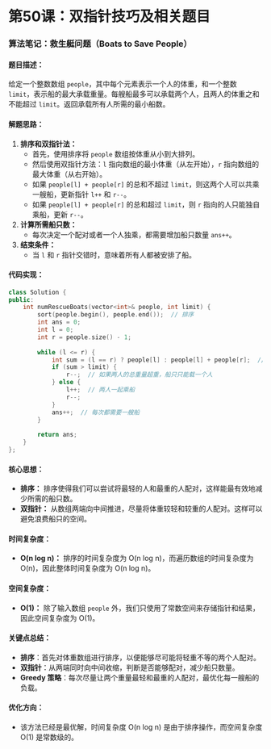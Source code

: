 # 第50课：双指针技巧及相关题目

### 算法笔记：**救生艇问题（Boats to Save People）**

#### **题目描述：**

给定一个整数数组 `people`，其中每个元素表示一个人的体重，和一个整数 `limit`，表示船的最大承载重量。每艘船最多可以承载两个人，且两人的体重之和不能超过 `limit`。返回承载所有人所需的最小船数。

#### **解题思路：**

1. **排序和双指针法：**
   - 首先，使用排序将 `people` 数组按体重从小到大排列。
   - 然后使用双指针方法：`l` 指向数组的最小体重（从左开始），`r` 指向数组的最大体重（从右开始）。
   - 如果 `people[l] + people[r]` 的总和不超过 `limit`，则这两个人可以共乘一艘船，更新指针 `l++` 和 `r--`。
   - 如果 `people[l] + people[r]` 的总和超过 `limit`，则 `r` 指向的人只能独自乘船，更新 `r--`。
2. **计算所需船只数：**
   - 每次决定一个配对或者一个人独乘，都需要增加船只数量 `ans++`。
3. **结束条件：**
   - 当 `l` 和 `r` 指针交错时，意味着所有人都被安排了船。

#### **代码实现：**

```cpp
class Solution {
public:
    int numRescueBoats(vector<int>& people, int limit) {
        sort(people.begin(), people.end());  // 排序
        int ans = 0;
        int l = 0;
        int r = people.size() - 1;
        
        while (l <= r) {
            int sum = (l == r) ? people[l] : people[l] + people[r];  // 判断是否是同一个人
            if (sum > limit) {
                r--;  // 如果两人的总重量超重，船只只能载一个人
            } else {
                l++;  // 两人一起乘船
                r--;
            }
            ans++;  // 每次都需要一艘船
        }
        
        return ans;
    }
};
```

#### **核心思想：**

- **排序：** 排序使得我们可以尝试将最轻的人和最重的人配对，这样能最有效地减少所需的船只数。
- **双指针：** 从数组两端向中间推进，尽量将体重较轻和较重的人配对。这样可以避免浪费船只的空间。

#### **时间复杂度：**

- **O(n log n)：** 排序的时间复杂度为 O(n log n)，而遍历数组的时间复杂度为 O(n)，因此整体时间复杂度为 O(n log n)。

#### **空间复杂度：**

- **O(1)：** 除了输入数组 `people` 外，我们只使用了常数空间来存储指针和结果，因此空间复杂度为 O(1)。

#### **关键点总结：**

- **排序**：首先对体重数组进行排序，以便能够尽可能将轻重不等的两个人配对。
- **双指针**：从两端同时向中间收缩，判断是否能够配对，减少船只数量。
- **Greedy 策略**：每次尽量让两个重量最轻和最重的人配对，最优化每一艘船的负载。

#### **优化方向：**

- 该方法已经是最优解，时间复杂度 O(n log n) 是由于排序操作，而空间复杂度 O(1) 是常数级的。